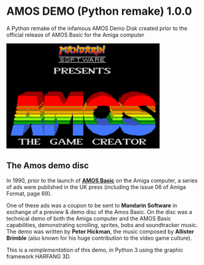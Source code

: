 # AMOS DEMO (Python remake) 1.0.0
A Python remake of the infamous AMOS Demo Disk created prior to the official release of AMOS Basic for the Amiga computer

![AMOS DEMO Screenshot](https://raw.githubusercontent.com/astrofra/amos-demo-python-remake/master/source/screenshot.png)

## The Amos demo disc

In 1990, prior to the launch of [**AMOS Basic**](https://en.wikipedia.org/wiki/AMOS_(programming_language)) on the Amiga computer, a series of ads were published in the UK press (including the issue 06 of Amiga Format, page 69).

One of these ads was a coupon to be sent to **Mandarin Software** in exchange of a preview & demo disc of the Amos Basic. On the disc was a technical demo of both the Amiga computer and the AMOS Basic capabilities, demonstrating scrolling, sprites, bobs and soundtracker music. The demo was written by **Peter Hickman**, the music composed by **Allister Brimble** (also known for his huge contribution to the video game culture).

This is a *reimplementation* of this demo, in Python 3 using the graphic framework HARFANG 3D.
